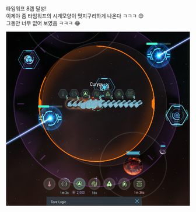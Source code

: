 타임워프 8렙 달성!  
이제야 좀 타임워프의 시계모양이 멋지구리하게 나온다 ㅋㅋㅋ 😊  
그동안 너무 없어 보였음 ㅋㅋㅋ 😂  

![](../assets/20220301_Lv8_Time_Warp.png)  

